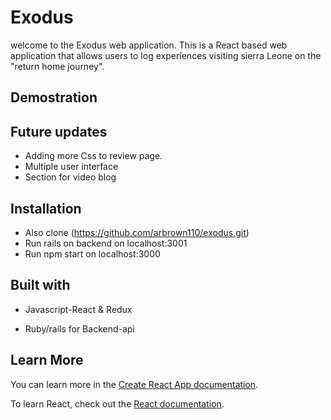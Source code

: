 # Exodus

welcome to the Exodus web application. This is a React based web application that allows users to log experiences visiting sierra Leone on the "return home journey".

## Demostration


## Future updates

- Adding more Css to review page.
- Multiple user interface
- Section for video blog

## Installation

- Also clone (https://github.com/arbrown110/exodus.git)
- Run rails on backend on localhost:3001
- Run npm start on  localhost:3000

## Built with 

- Javascript-React & Redux

- Ruby/rails for Backend-api


## Learn More

You can learn more in the [Create React App documentation](https://facebook.github.io/create-react-app/docs/getting-started).

To learn React, check out the [React documentation](https://reactjs.org/).


